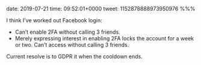 date: 2019-07-21
time: 09:52:01+0000
tweet: 1152878888973950976
%%%

I think I’ve worked out Facebook login:

- Can’t enable 2FA without calling 3 friends.
- Merely expressing interest in enabling 2FA locks the account for a week or two. Can’t access without calling 3 friends.

Current resolve is to GDPR it when the cooldown ends.
